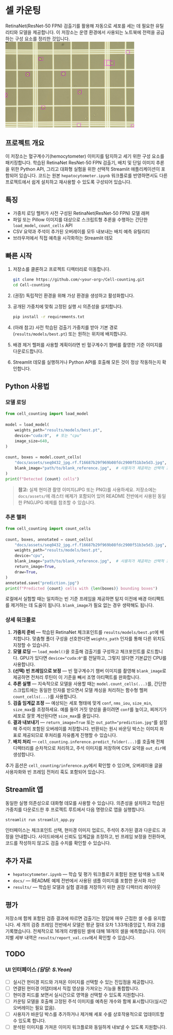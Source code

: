 # 셀 카운팅

RetinaNet(ResNet-50 FPN) 검출기를 활용해 자동으로 세포를 세는 데 필요한 유틸리티와 모델을 제공합니다. 이 저장소는 운영 환경에서 사용되는 노트북에 전력을 공급하는 구성 요소를 정리한 것입니다.
<img src="docs/assets/cell_counting_result.png" alt="주석이 추가된 셀 카운팅 예시" width="400">


## 프로젝트 개요

이 저장소는 혈구계수기(hemocytometer) 이미지를 탐지하고 세기 위한 구성 요소를 패키징합니다. 학습된 RetinaNet ResNet-50 FPN 검출기, 배치 및 단일 이미지 추론을 위한 Python API, 그리고 대화형 실험을 위한 선택적 Streamlit 애플리케이션이 포함되어 있습니다. 코드는 원본 `hepatocytometer.ipynb` 워크플로를 반영하면서도 다른 프로젝트에서 쉽게 설치하고 재사용할 수 있도록 구성되어 있습니다.

## 특징

- 가중치 로딩 헬퍼가 사전 구성된 RetinaNet(ResNet-50 FPN) 모델 래퍼
- 파일 또는 Pillow 이미지를 대상으로 스크립트형 추론을 수행하는 간단한 `load_model`, `count_cells` API
- CSV 요약과 주석이 추가된 오버레이를 모두 내보내는 배치 예측 유틸리티
- 브라우저에서 직접 예측을 시각화하는 Streamlit 데모

## 빠른 시작

1. 저장소를 클론하고 프로젝트 디렉터리로 이동합니다.

   ```bash
   git clone https://github.com/<your-org>/Cell-counting.git
   cd Cell-counting
   ```

2. (권장) 독립적인 환경을 위해 가상 환경을 생성하고 활성화합니다.
3. 공개된 가중치에 맞춰 고정된 실행 시 의존성을 설치합니다.

   ```bash
   pip install -r requirements.txt
   ```

4. (아래 참고) 사전 학습된 검출기 가중치를 받아 기본 경로(`results/models/best.pt`) 또는 원하는 위치에 배치합니다.
5. 배경 제거 헬퍼를 사용할 계획이라면 빈 혈구계수기 챔버를 촬영한 기준 이미지를 다운로드합니다.
6. Streamlit 데모를 실행하거나 Python API를 호출해 모든 것이 정상 작동하는지 확인합니다.

## Python 사용법

### 모델 로딩

```python
from cell_counting import load_model

model = load_model(
    weights_path="results/models/best.pt",
    device="cuda:0",  # 또는 "cpu"
    image_size=640,
)

count, boxes = model.count_cells(
    "docs/assets/seq0432_jpg.rf.f16687b29f969b08fdc2900f51b3e5d3.jpg",
    blank_image="path/to/blank_reference.jpg",  # 사용자가 제공하는 선택적 프레임
)
print(f"Detected {count} cells")
```

> **참고:** 실제 현미경 촬영 이미지(JPG 또는 PNG)를 사용하세요. 저장소에는 `docs/assets/`에 래스터 예제가 포함되어 있어 README 전반에서 사용된 동일한 PNG/JPG 예제를 참조할 수 있습니다.

### 추론 헬퍼

```python
from cell_counting import count_cells

count, boxes, annotated = count_cells(
    "docs/assets/seq0432_jpg.rf.f16687b29f969b08fdc2900f51b3e5d3.jpg",
    weights_path="results/models/best.pt",
    device="cpu",
    blank_image="path/to/blank_reference.jpg",  # 사용자가 제공하는 선택적 프레임
    return_image=True,
    draw=True,
)
annotated.save("prediction.jpg")
print(f"Predicted {count} cells with {len(boxes)} bounding boxes")
```

로컬에서 실험할 때는 일치하는 빈 기준 프레임을 제공하면 탐지 이전에 배경 아티팩트를 제거하는 데 도움이 됩니다. `blank_image`가 필요 없는 경우 생략해도 됩니다.

### 상세 워크플로

1. **가중치 준비** — 학습된 RetinaNet 체크포인트를 `results/models/best.pt`에 배치합니다. 맞춤형 폴더 구성을 선호한다면 `weights_path` 인자를 통해 다른 위치도 지정할 수 있습니다.
2. **모델 로딩** — `load_model()`을 호출해 검출기를 구성하고 체크포인트를 로드합니다. GPU가 있다면 `device="cuda:0"`를 전달하고, 그렇지 않다면 기본값인 CPU를 사용합니다.
3. **(선택) 빈 프레임으로 보정** — 빈 혈구계수기 챔버 이미지를 촬영해 `blank_image`로 제공하면 전처리 루틴이 이 기준을 빼서 조명 아티팩트를 완화합니다.
4. **추론 실행** — 지속적으로 모델을 사용할 때는 `model.count_cells(...)`를, 간단한 스크립트에는 동일한 인자를 받으면서 모델 캐싱을 처리하는 함수형 헬퍼 `count_cells(...)`를 사용합니다.
5. **검출 임계값 조정** — 예상되는 세포 형태에 맞게 `conf`, `nms_iou`, `size_min`, `size_max`를 조정하세요. 예를 들어 거짓 양성을 줄이려면 `conf`를 높이고, 찌꺼기가 세포로 잘못 계산된다면 `size_max`를 줄입니다.
6. **결과 내보내기** — `return_image=True` 또는 `out_path="prediction.jpg"`를 설정해 주석이 포함된 오버레이를 저장합니다. 반환되는 원시 바운딩 박스는 이미지 좌표로 제공되므로 후처리를 자유롭게 진행할 수 있습니다.
7. **배치 처리** — `cell_counting.inference.predict_folder(...)`를 호출해 전체 디렉터리를 순차적으로 처리하고, 주석 이미지를 저장하며 CSV 요약을 `out_dir`에 생성합니다.

추가 옵션은 `cell_counting/inference.py`에서 확인할 수 있으며, 오버레이용 글꼴 사용자화와 빈 프레임 전처리 훅도 포함되어 있습니다.

## Streamlit 앱

동일한 실행 의존성으로 대화형 데모를 사용할 수 있습니다. 의존성을 설치하고 학습된 가중치를 다운로드한 후 프로젝트 루트에서 다음 명령으로 앱을 실행합니다.

```bash
streamlit run streamlit_app.py
```

인터페이스는 체크포인트 선택, 현미경 이미지 업로드, 주석이 추가된 결과 다운로드 과정을 안내합니다. 사이드바에서 신뢰도 임계값을 조정하고, 빈 프레임 보정을 전환하며, 코드를 작성하지 않고도 검출 수치를 확인할 수 있습니다.

## 추가 자료

- `hepatocytometer.ipynb` — 학습 및 평가 워크플로가 포함된 원본 탐색용 노트북
- `docs/` — README 예제 전반에서 사용된 샘플 이미지를 포함한 문서화 자산
- `results/` — 학습된 모델과 실험 결과를 저장하기 위한 권장 디렉터리 레이아웃

## 평가

저장소에 함께 포함된 검증 결과에 따르면 검출기는 정답에 매우 근접한 셀 수를 유지합니다.
세 개의 검증 프레임 전반에서 모델은 평균 절대 오차 1.33개(중앙값 1, 최대 2)를 기록했습니다.
전체적으로 16개의 라벨링된 셀에 대해 18개의 셀을 예측했습니다.
이미지별 세부 내역은 `results/report_val.csv`에서 확인할 수 있습니다.

## TODO

### UI 인터페이스 _(담당: S.Yeon)_

- [ ] 실시간 현미경 피드와 가져온 이미지를 선택할 수 있는 진입점을 제공합니다.
- [ ] 연결된 현미경 어댑터에서 직접 영상을 가져오는 기능을 통합합니다.
- [ ] 현미경 피드를 보면서 실시간으로 영역을 선택할 수 있도록 지원합니다.
- [ ] 카운팅 모델을 호출해 고정된 주석 이미지를 예측된 개수와 함께 표시합니다(실시간 오버레이는 필요 없음).
- [ ] 사용자가 바운딩 박스를 추가하거나 제거해 세포 수를 상호작용적으로 업데이트할 수 있도록 합니다.
- [ ] 분석된 이미지를 가져온 이미지 워크플로와 동일하게 내보낼 수 있도록 지원합니다.
